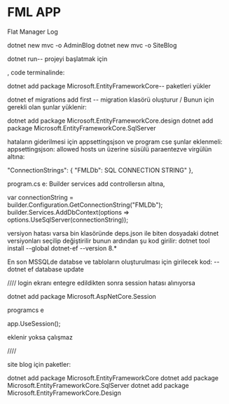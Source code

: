 # FML APP
 Flat Manager Log

dotnet new mvc -o AdminBlog
 dotnet new mvc -o SiteBlog

 dotnet run-- projeyi başlatmak için



, code terminalinde:

 dotnet add package Microsoft.EntityFrameworkCore-- paketleri yükler

dotnet ef migrations add first -- migration klasörü oluşturur / Bunun için gerekli olan şunlar yüklenir:

dotnet add package Microsoft.EntityFrameworkCore.design
dotnet add package Microsoft.EntityFrameworkCore.SqlServer



hataların giderilmesi için appsettingsjson ve program cse şunlar eklenmeli:
appsettingsjson:
allowed hosts un üzerine süsülü paraentezve virgülün altına:


  "ConnectionStrings": {
    "FMLDb": SQL CONNECTION STRING"
  },

program.cs e:
Builder services add controllersın altına,


var connectionString = builder.Configuration.GetConnectionString("FMLDb");
builder.Services.AddDbContext<FMLContext>(options => options.UseSqlServer(connectionString));


versiyon hatası varsa bin klasöründe deps.json ile biten dosyadaki dotnet versiyonları seçilip değiştirilir
bunun ardından şu kod girilir:
 dotnet tool install --global dotnet-ef --version 8.*


En son MSSQLde databse ve tabloların oluşturulması için girilecek kod:
--    dotnet ef database update


//// login ekranı entegre edildikten sonra session hatası alınıyorsa

dotnet add package Microsoft.AspNetCore.Session

programcs e 

app.UseSession();

 eklenir yoksa çalışmaz

////




site blog için paketler:

dotnet add package Microsoft.EntityFrameworkCore
dotnet add package Microsoft.EntityFrameworkCore.SqlServer
dotnet add package Microsoft.EntityFrameworkCore.Design